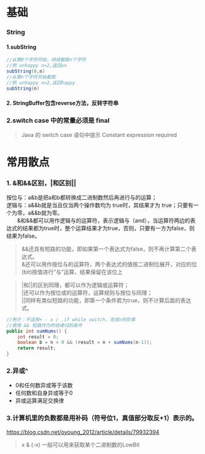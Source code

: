# 基础
### String
#### 1.subString
```java
//从第0个字符开始，持续截取n个字符
//例 unhappy n=2,返回un
subString(0,n)
//从第n个字符开始截取
//例 unhappy n=2,返回happy
subString(n)
```
#### 2. StringBuffer包含reverse方法，反转字符串

### 2.switch case 中的常量必须是 final
> Java 的 switch case 语句中提示 Constant expression required


# 常用散点
### 1. &和&&区别，|和区别||
按位与：a&b是把a和b都转换成二进制数然后再进行与的运算；  
逻辑与：a&&b就是当且仅当两个操作数均为 true时，其结果才为 true；只要有一个为零，a&&b就为零。  
&emsp;&emsp;&和&&都可以用作逻辑与的运算符，表示逻辑与（and），当运算符两边的表达式的结果都为true时，整个运算结果才为true，否则，只要有一方为false，则结果为false。
> &&还具有短路的功能，即如果第一个表达式为false，则不再计算第二个表达式。  
> &还可以用作按位与的运算符，两个表达式的值按二进制位展开，对应的位(bit)按值进行“与”运算，结果保留在该位上

> |和||的区别同理，都可以作为逻辑或运算符；  
> |还可以作为按位或的运算符，运算规则与按位与同理；  
> ||同样有类似短路的功能，即第一个条件若为true，则不计算后面的表达式。

```java
//例子：不适用+ - x / ,if while switch，完成n的阶乘
//使用 && 短路作为终结递归的条件
public int sumNums() {
    int result = 0;
    boolean b = n > 0 && (result = n + sumNums(n-1));
    return result;
}
```

### 2.异或^
- 0和任何数异或等于该数
- 任何数和自身异或等于0
- 异或运算满足交换律

### 3.计算机里的负数都是用补码（符号位1，真值部分取反+1）表示的。
https://blog.csdn.net/oyoung_2012/article/details/79932394
> x & (-x)  一般可以用来获取某个二进制数的LowBit